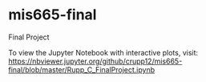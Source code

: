 # mis665-final
Final Project

To view the Jupyter Notebook with interactive plots, visit:
https://nbviewer.jupyter.org/github/crupp12/mis665-final/blob/master/Rupp_C_FinalProject.ipynb
